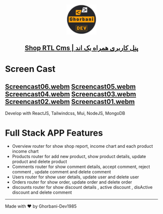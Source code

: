 <p align="center">
  <a href="#">
    <img  src="./src/assets/Images/Logo (500 x 500 px).png" width="100" alt="ghorbani-dev.ir"/>
    <h2 align="center">Shop RTL Cms |  پنل کاربری همراه بک اند</h2>
  </a>
</p>

# Screen Cast

[Screencast06.webm](https://github.com/Ghorbani-Dev1985/ShopRTLCms/assets/127734745/0abc0326-4bf3-43c7-acef-95dbf38fe471)
[Screencast05.webm](https://github.com/Ghorbani-Dev1985/ShopRTLCms/assets/127734745/68bdf8bc-4ffe-409f-8172-c9ed9265a3ed)
[Screencast04.webm](https://github.com/Ghorbani-Dev1985/ShopRTLCms/assets/127734745/6a35b90d-fec7-40f2-8135-f80535c4d097)
[Screencast03.webm](https://github.com/Ghorbani-Dev1985/ShopRTLCms/assets/127734745/f7fbc1e4-9dff-4940-a87f-38246a3cc1ff)
[Screencast02.webm](https://github.com/Ghorbani-Dev1985/ShopRTLCms/assets/127734745/3e8dd7bb-681e-4bf2-99a1-4d9a145217d6)
[Screencast01.webm](https://github.com/Ghorbani-Dev1985/ShopRTLCms/assets/127734745/7c3e1d5f-9a18-403c-b0b8-c28533165382)
---

Develop with ReactJS, Tailwindcss, Mui, NodeJS, MongoDB 
# Full Stack APP Features

<ul>
<li>Overview router for show shop report, income chart and each product income chart</li>
<li>Products router for add new product, show product details, update product and delete product</li>
<li>Comments router for show comment details, accept comment, reject comment , update comment and delete comment</li>
<li>Users router for show user details, update user and delete user</li>
<li>Orders router for show order, update order and delete order</li>
<li>discounts router for show discount details , active discount , disActive discount and delete comment</li>
</ul>

---

Made with :heart: by Ghorbani-Dev1985
